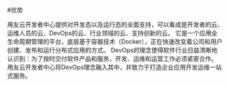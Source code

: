 #优势

用友云开发者中心提供对开发态以及运行态的全面支持，可以看成是开发者的云、运维人员的云、DevOps的云、行业领域的云、支持创新的云。
它是一个应用全生命周期管理的平台，底层基于容器技术（Docker），正在快速改变着公司和用户创建、发布和运行分布式应用的方式。
DevOps的理念使得软件行业日益清晰地认识到：为了按时交付软件产品和服务，开发、运维和运营工作必须紧密合作。
用友云开发者中心将DevOps理念融入其中，并致力于打造企业应用开发运维一站式服务。
